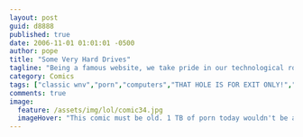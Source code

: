 ```yaml
---
layout: post
guid: d8888
published: true
date: 2006-11-01 01:01:01 -0500
author: pope
title: "Some Very Hard Drives"
tagline: "Being a famous website, we take pride in our technological roots. In today\'s comic, we share some of our vast knowledge and experience on the subject in the hopes that we may educate some of our readers."
category: Comics
tags: ["classic wnv","porn","computers","THAT HOLE IS FOR EXIT ONLY!","those taxes are never getting paid"]
comments: true 
image:
  feature: /assets/img/lol/comic34.jpg
  imageHover: "This comic must be old. 1 TB of porn today wouldn't be able to tide me over for a week."
---
```


